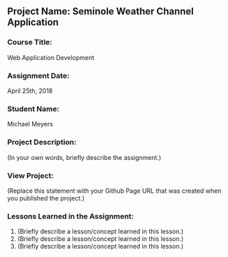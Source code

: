 ## Project Name:  Seminole Weather Channel Application

### Course Title:
Web Application Development

### Assignment Date:  
April 25th, 2018

### Student Name:  
Michael Meyers

### Project Description:
(In your own words, briefly describe the assignment.)

### View Project:
(Replace this statement with your Github Page URL that was created when you 
 published the project.)

### Lessons Learned in the Assignment:
1. (Briefly describe a lesson/concept learned in this lesson.)
2. (Briefly describe a lesson/concept learned in this lesson.)
3. (Briefly describe a lesson/concept learned in this lesson.)

